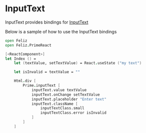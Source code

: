 # InputText

InputText provides bindings for [InputText](https://www.primefaces.org/primereact/inputtext/)

Below is a sample of how to use the InputText bindings

```fsharp
open Feliz
open Feliz.PrimeReact

[<ReactComponent>]
let Index () =
    let (textValue, setTextValue) = React.useState ("my text")

    let isInvalid = textValue = ""

    Html.div [
        Prime.inputText [
            inputText.value textValue
            inputText.onChange setTextValue
            inputText.placeholder "Enter text"
            inputText.className [
                inputTextClass.small
                inputTextClass.error isInvalid
            ]
        ]
    ]
```